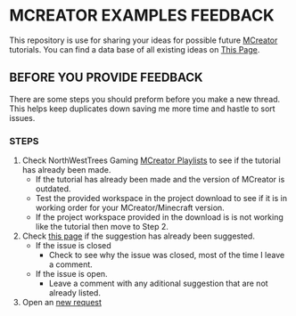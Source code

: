 # MCREATOR EXAMPLES FEEDBACK
This repository is use for sharing your ideas for possible future [MCreator](https://mcreator.net/) tutorials.
You can find a data base of all existing ideas on [This Page]().

## BEFORE YOU PROVIDE FEEDBACK
There are some steps you should preform before you make a new thread.  
This helps keep duplicates down saving me more time and hastle to sort issues.

### STEPS
1. Check NorthWestTrees Gaming [MCreator Playlists](https://www.youtube.com/c/NorthWestTreesGaming/playlists?view=50&shelf_id=8) to see if the tutorial has already been made.
    - If the tutorial has already been made and the version of MCreator is outdated.
    - Test the provided workspace in the project download to see if it is in working order for your MCreator/Minecraft version.
    - If the project workspace provided in the download is is not working like the tutorial then move to Step 2.
2. Check [this page](https://github.com/orgs/MCreator-Examples/projects/7/views/1?groupedBy%5BcolumnId%5D=Status&sortedBy%5Bdirection%5D=asc&sortedBy%5BcolumnId%5D=Title) if the suggestion has already been suggested.
    - If the issue is closed
      - Check to see why the issue was closed, most of the time I leave a comment.
    - If the issue is open.
      - Leave a comment with any aditional suggestion that are not already listed.
3. Open an [new request](https://github.com/MCreator-Examples/Feedback/issues/new/choose)
